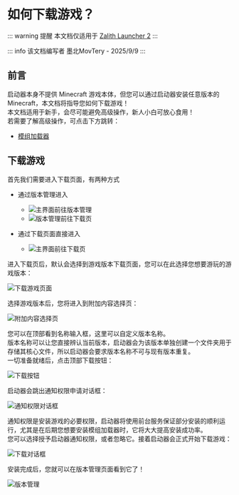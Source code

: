 # 如何下载游戏？

::: warning 提醒
本文档仅适用于 [Zalith Launcher 2](/docs/projects/zl2)
:::

::: info 该文档编写者
墨北MovTery - 2025/9/9
:::

## 前言
启动器本身不提供 Minecraft 游戏本体，但您可以通过启动器安装任意版本的 Minecraft，本文档将指导您如何下载游戏！  
本文档适用于新手，会尽可能避免高级操作，新人小白可放心食用！  
若需要了解高级操作，可点击下方跳转：  

- [模组加载器](/docs/help/modloader.md)


## 下载游戏
首先我们需要进入下载页面，有两种方式

- 通过版本管理进入  
  - ![主界面前往版本管理](/zh/docs/download_game/to_versions.jpg)
  - ![版本管理前往下载页](/zh/docs/download_game/to_downloads.jpg)

- 通过下载页面直接进入
  - ![主界面前往下载页](/zh/docs/to_downloads.jpg)

进入下载页后，默认会选择到游戏版本下载页面，您可以在此选择您想要游玩的游戏版本：  

![下载游戏页面](/zh/docs/download_game/download_game_screen.jpg)  

选择游戏版本后，您将进入到附加内容选择页：  

![附加内容选择页](/zh/docs/addons.jpg)  

您可以在顶部看到名称输入框，这里可以自定义版本名称。  
版本名称可以让您直接辨认当前版本，启动器会为该版本单独创建一个文件夹用于存储其核心文件，所以启动器会要求版本名称不可与现有版本重复。  
一切准备就绪后，点击顶部下载按钮：  

![下载按钮](/zh/docs/download_game/start_install.jpg)  

启动器会跳出通知权限申请对话框：  

![通知权限对话框](/zh/docs/download_game/notification_permission.jpg)

通知权限是安装游戏的必要权限，启动器将使用前台服务保证部分安装的顺利运行，尤其是在后期您想要安装模组加载器时，它将大大提高安装成功率。  
您可以选择授予启动器通知权限，或者忽略它。接着启动器会正式开始下载游戏：  

![下载对话框](/zh/docs/download_game/download_game_dialog.jpg)

安装完成后，您就可以在版本管理页面看到它了！  

![版本管理](/zh/docs/download_game/versions.jpg)